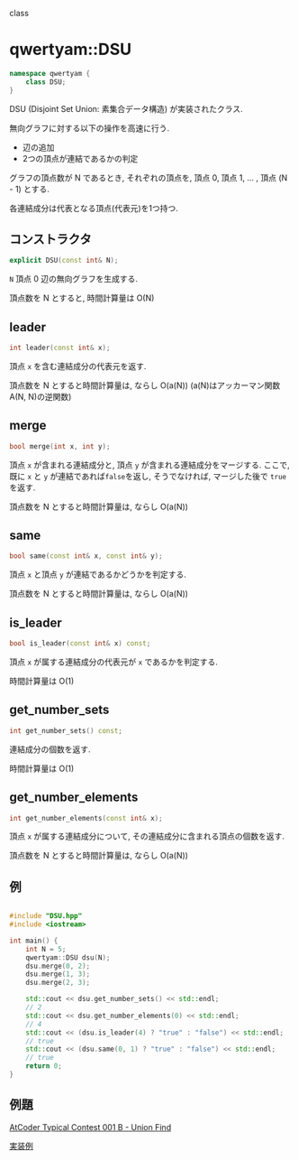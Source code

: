 class

# qwertyam::DSU

```cpp
namespace qwertyam {
    class DSU;
}
```

DSU (Disjoint Set Union: 素集合データ構造) が実装されたクラス.

無向グラフに対する以下の操作を高速に行う.

* 辺の追加
* 2つの頂点が連結であるかの判定

グラフの頂点数が N であるとき, それぞれの頂点を, 頂点 0, 頂点 1, ... , 頂点 (N - 1) とする.

各連結成分は代表となる頂点(代表元)を1つ持つ.

## コンストラクタ

```cpp
explicit DSU(const int& N);
```
`N` 頂点 0 辺の無向グラフを生成する.

頂点数を N とすると, 時間計算量は O(N)

## leader

```cpp
int leader(const int& x);
```

頂点 `x` を含む連結成分の代表元を返す.

頂点数を N とすると時間計算量は, ならし O(a(N)) (a(N)はアッカーマン関数 A(N, N)の逆関数)

## merge

```cpp
bool merge(int x, int y);
```

頂点 `x` が含まれる連結成分と, 頂点 `y` が含まれる連結成分をマージする. ここで, 既に `x` と `y` が連結であれば`false`を返し, そうでなければ, マージした後で `true` を返す.

頂点数を N とすると時間計算量は, ならし O(a(N))

## same

```cpp
bool same(const int& x, const int& y);
```

頂点 `x` と頂点 `y` が連結であるかどうかを判定する. 

頂点数を N とすると時間計算量は, ならし O(a(N))

## is_leader

```cpp
bool is_leader(const int& x) const;
```

頂点 `x` が属する連結成分の代表元が `x` であるかを判定する.

時間計算量は O(1)

## get_number_sets

```cpp
int get_number_sets() const;
```

連結成分の個数を返す.

時間計算量は O(1)

## get_number_elements

```cpp
int get_number_elements(const int& x);
```

頂点 `x` が属する連結成分について, その連結成分に含まれる頂点の個数を返す.

頂点数を N とすると時間計算量は, ならし O(a(N))

## 例
```cpp

#include "DSU.hpp"
#include <iostream>

int main() {
	int N = 5;
	qwertyam::DSU dsu(N);
	dsu.merge(0, 2);
	dsu.merge(1, 3);
	dsu.merge(2, 3);

	std::cout << dsu.get_number_sets() << std::endl;
	// 2
	std::cout << dsu.get_number_elements(0) << std::endl;
	// 4
	std::cout << (dsu.is_leader(4) ? "true" : "false") << std::endl;
	// true
	std::cout << (dsu.same(0, 1) ? "true" : "false") << std::endl;
	// true
	return 0;
}

```

## 例題

[AtCoder Typical Contest 001 B - Union Find](https://atcoder.jp/contests/atc001/tasks/unionfind_a)

[実装例](https://atcoder.jp/contests/atc001/submissions/28583738)